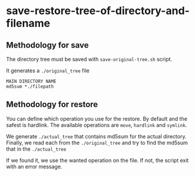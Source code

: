# save-restore-tree-of-directory-and-filename

## Methodology for save

The directory tree  must be saved with `save-original-tree.sh` script.

It generates a `./original_tree` file

```
MAIN DIRECTORY NAME
md5sum *./filepath
```

## Methodology for restore

You can define which operation you use for the restore. By default and the safest is hardlink.
The available operations are `move`, `hardlink` and `symlink`.

We generate `./actual_tree` that contains md5sum for the actual directory.
Finally, we read each from the `./original_tree` and try to find the md5sum that in the `./actual_tree`

If we found it, we use the wanted operation on the file.
If not, the script exit with an error message.
